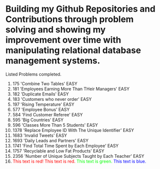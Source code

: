 # Building my Github Repositories and Contributions through problem solving and showing my improvement over time with manipulating relational database management systems.
Listed Problems completed. 
  1. 175 'Combine Two Tables' EASY
  2. 181 'Employees Earning More Than THeir Managers' EASY
  3. 182 'Duplicate Emails' EASY
  4. 183 'Customers who never order' EASY
  5. 197 'Rising Temperature' EASY
  6. 577 'Employee Bonus' EASY
  7. 584 'Find Customer Referee' EASY
  8. 595 'Big Countries' EASY
  9. 596 'Classes More Than 5 Students' EASY
  10. 1378 'Replace Employee ID With The Unique Identifier' EASY
  11. 1683 'Invalid Tweets' EASY
  12. 1693 'Daily Leads and Partners' EASY
  13. 1741 'Find Total Time Spent by Each Employee' EASY
  14. 1757 'Recyclable and Low Fat Products' EASY
  15. 2356 'Number of Unique Subjects Taught by Each Teacher' EASY
  16. <font color="red">This text is red!</font>
  <span style="color: red;">This text is red.</span>
<span style="color: #00FF00;">This text is green.</span>
<span style="color: blue;">This text is blue.</span>


